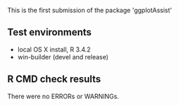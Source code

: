 This is the first submission of the package 'ggplotAssist'

## Test environments
* local OS X install, R 3.4.2
* win-builder (devel and release)

## R CMD check results
There were no ERRORs or WARNINGs.

